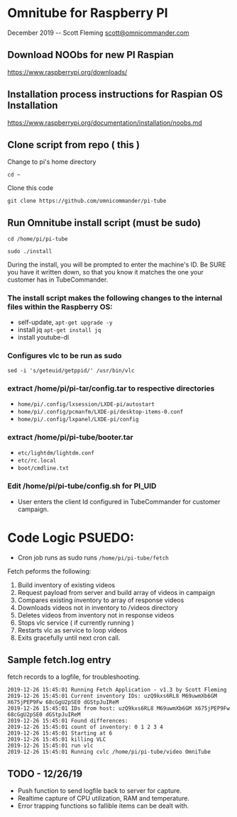 
# Omnitube for Raspberry PI 
December 2019 -- Scott Fleming scott@omnicommander.com

## Download NOObs for new PI Raspian
https://www.raspberrypi.org/downloads/

## Installation process instructions for Raspian OS Installation
https://www.raspberrypi.org/documentation/installation/noobs.md


## Clone script from repo ( this ) 

Change to pi's home directory

`cd ~` 

Clone this code

`git clone https://github.com/omnicommander/pi-tube`

## Run Omnitube install script (must be sudo)
`cd /home/pi/pi-tube`

`sudo ./install`

During the install, you will be prompted to enter the machine's ID. Be SURE you have it written down, so that you know it matches the one your customer has in TubeCommander. 

### The install script makes the following changes to the internal files within the Raspberry OS:

* self-update, `apt-get upgrade -y`
* install jq `apt-get install jq`
* install youtube-dl 

### Configures vlc to be run as sudo 
`sed -i 's/geteuid/getppid/' /usr/bin/vlc`

### extract /home/pi/pi-tar/config.tar to respective directories
* `home/pi/.config/lxsession/LXDE-pi/autostart`
* `home/pi/.config/pcmanfm/LXDE-pi/desktop-items-0.conf`
* `home/pi/.config/lxpanel/LXDE-pi/config`

### extract /home/pi/pi-tube/booter.tar
* `etc/lightdm/lightdm.conf`
* `etc/rc.local`
* `boot/cmdline.txt`

### Edit /home/pi/pi-tube/config.sh for PI_UID
* User enters the client Id configured in TubeCommander for customer campaign.


# Code Logic PSUEDO:
* Cron job runs as sudo runs `/home/pi/pi-tube/fetch`
 
 Fetch peforms the following:

 1. Build inventory of existing videos
 2. Request payload from server and build array of videos in campaign
 3. Compares existing inventory to array of response videos 
 4. Downloads videos not in inventory to /videos directory
 5. Deletes videos from inventory not in response videos
 6. Stops vlc service ( if currently running )
 7. Restarts vlc as service to loop videos
 8. Exits gracefully until next cron call.

 ## Sample fetch.log entry
 fetch records to a logfile, for troubleshooting. 

 ```
 2019-12-26 15:45:01 Running Fetch Application - v1.3 by Scott Fleming
2019-12-26 15:45:01 Current inventory IDs: uzQ9kxs6RL8 M69uwmXb6GM X675jPEP9Fw 68cGgU2pSE0 dGStpJuIReM
2019-12-26 15:45:01 IDs from host: uzQ9kxs6RL8 M69uwmXb6GM X675jPEP9Fw 68cGgU2pSE0 dGStpJuIReM
2019-12-26 15:45:01 Found differences: 
2019-12-26 15:45:01 count of inventory: 0 1 2 3 4
2019-12-26 15:45:01 Starting at 6
2019-12-26 15:45:01 killing VLC
2019-12-26 15:45:01 run vlc
2019-12-26 15:45:01 Running cvlc /home/pi/pi-tube/video OmniTube
```

## TODO - 12/26/19
* Push function to send logfile back to server for capture.
* Realtime capture of CPU utilization, RAM and temperature.
* Error trapping functions so fallible items can be dealt with. 

